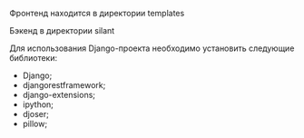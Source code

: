 Фронтенд находится в директории templates

Бэкенд в директории silant

Для использования Django-проекта необходимо установить следующие библиотеки:

- Django;
- djangorestframework;
- django-extensions;
- ipython;
- djoser;
- pillow;